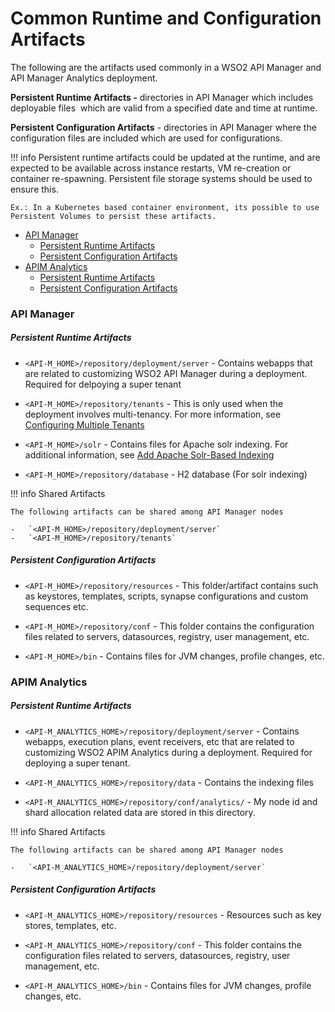 # Common Runtime and Configuration Artifacts

The following are the artifacts used commonly in a WSO2 API Manager and API Manager Analytics deployment.

**Persistent Runtime Artifacts -** directories in API Manager which includes deployable files  which are valid from a specified date and time at runtime.

**Persistent Configuration Artifacts** - directories in API Manager where the configuration files are included which are used for configurations.

!!! info
    Persistent runtime artifacts could be updated at the runtime, and are expected to be available across instance restarts, VM re-creation or container re-spawning. Persistent file storage systems should be used to ensure this.

    Ex.: In a Kubernetes based container environment, its possible to use Persistent Volumes to persist these artifacts.


-   [API Manager](#APIManager)
    -   [Persistent Runtime Artifacts](#PersistentRuntimeArtifacts)
    -   [Persistent Configuration Artifacts](#PersistentConfigurationArtifacts)
-   [APIM Analytics](#APIMAnalytics)
    -   [Persistent Runtime Artifacts](#PersistentRuntimeArtifacts.1)
    -   [Persistent Configuration Artifacts](#PersistentConfigurationArtifacts.1)

<a name="APIManager"></a>

### API Manager

<a name="PersistentRuntimeArtifacts"></a>

##### Persistent Runtime Artifacts

-   `<API-M_HOME>/repository/deployment/server` - Contains webapps that are related to customizing WSO2 API Manager during a deployment. Required for delpoying a super tenant

-   `<API-M_HOME>/repository/tenants` - This is only used when the deployment involves multi-tenancy. For more information, see [Configuring Multiple Tenants](https://docs.wso2.com/display/AM210/Configuring+Multiple+Tenants)

-   `<API-M_HOME>/solr` - Contains files for Apache solr indexing. For additional information, see [Add Apache Solr-Based Indexing](https://docs.wso2.com/display/AM210/Add+Apache+Solr-Based+Indexing)

-   `<API-M_HOME>/repository/database` - H2 database (For solr indexing)

!!! info
    Shared Artifacts

    The following artifacts can be shared among API Manager nodes

    -   `<API-M_HOME>/repository/deployment/server`
    -   `<API-M_HOME>/repository/tenants`


<a name="PersistentConfigurationArtifacts"></a>

##### Persistent Configuration Artifacts

-   `<API-M_HOME>/repository/resources` - This folder/artifact contains such as keystores, templates, scripts, synapse configurations and custom sequences etc.

-   `<API-M_HOME>/repository/conf` - This folder contains the configuration files related to servers, datasources, registry, user management, etc.

-   `<API-M_HOME>/bin` - Contains files for JVM changes, profile changes, etc.

<a name="APIMAnalytics"></a>

### APIM Analytics

<a name="PersistentRuntimeArtifacts.1"></a>

##### Persistent Runtime Artifacts

-   `<API-M_ANALYTICS_HOME>/repository/deployment/server` - Contains webapps, execution plans, event receivers, etc that are related to customizing WSO2 APIM Analytics during a deployment. Required for deploying a super tenant.

-   `<API-M_ANALYTICS_HOME>/repository/data` - Contains the indexing files

-   `<API-M_ANALYTICS_HOME>/repository/conf/analytics/` - My node id and shard allocation related data are stored in this directory.

!!! info
    Shared Artifacts

    The following artifacts can be shared among API Manager nodes

    -   `<API-M_ANALYTICS_HOME>/repository/deployment/server`

<a name="PersistentConfigurationArtifacts.1"></a>

##### Persistent Configuration Artifacts

-   `<API-M_ANALYTICS_HOME>/repository/resources` - Resources such as key stores, templates, etc.

-   `<API-M_ANALYTICS_HOME>/repository/conf` - This folder contains the configuration files related to servers, datasources, registry, user management, etc.

-   `<API-M_ANALYTICS_HOME>/bin` - Contains files for JVM changes, profile changes, etc.


